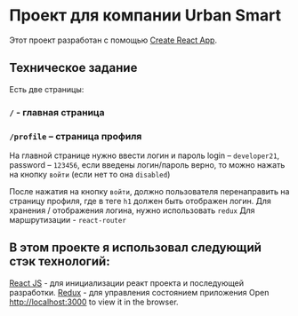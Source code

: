 # Проект для компании Urban Smart

Этот проект разработан с помощью [Create React App](https://github.com/facebook/create-react-app).

## Техническое задание

Есть две страницы:
### `/` - главная страница
### `/profile` – страница профиля

На главной странице нужно ввести логин и пароль
login – `developer21`, password – `123456`,
если введены логин/пароль верно, то можно нажать на кнопку `войти` (если нет то она `disabled`)

После нажатия на кнопку `войти`, должно пользователя перенаправить на страницу профиля,
где в теге `h1` должен быть отображен логин.
Для хранения / отображения логина, нужно использовать `redux`
Для маршрутизации - `react-router`

## В этом проекте я использовал следующий стэк технологий:

[React JS](https://create-react-app.dev/docs/getting-started) - для инициализации реакт проекта и последующей разработки.
[Redux](https://redux.js.org/introduction/getting-started) - для управления состоянием приложения
Open [http://localhost:3000](http://localhost:3000) to view it in the browser.

